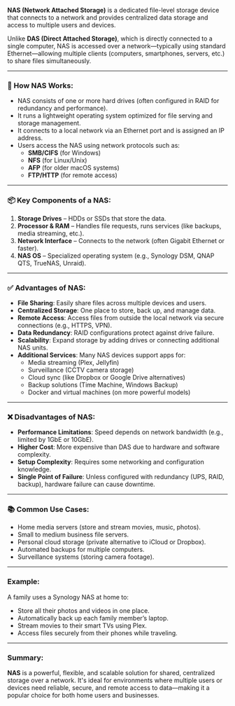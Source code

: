 **NAS (Network Attached Storage)** is a dedicated file-level storage device that connects to a network and provides centralized data storage and access to multiple users and devices.

Unlike **DAS (Direct Attached Storage)**, which is directly connected to a single computer, NAS is accessed over a network—typically using standard Ethernet—allowing multiple clients (computers, smartphones, servers, etc.) to share files simultaneously.

---

### 🔧 How NAS Works:

- NAS consists of one or more hard drives (often configured in RAID for redundancy and performance).
- It runs a lightweight operating system optimized for file serving and storage management.
- It connects to a local network via an Ethernet port and is assigned an IP address.
- Users access the NAS using network protocols such as:
  - **SMB/CIFS** (for Windows)
  - **NFS** (for Linux/Unix)
  - **AFP** (for older macOS systems)
  - **FTP/HTTP** (for remote access)

---

### 📦 Key Components of a NAS:

1. **Storage Drives** – HDDs or SSDs that store the data.
2. **Processor & RAM** – Handles file requests, runs services (like backups, media streaming, etc.).
3. **Network Interface** – Connects to the network (often Gigabit Ethernet or faster).
4. **NAS OS** – Specialized operating system (e.g., Synology DSM, QNAP QTS, TrueNAS, Unraid).

---

### ✅ Advantages of NAS:

- **File Sharing**: Easily share files across multiple devices and users.
- **Centralized Storage**: One place to store, back up, and manage data.
- **Remote Access**: Access files from outside the local network via secure connections (e.g., HTTPS, VPN).
- **Data Redundancy**: RAID configurations protect against drive failure.
- **Scalability**: Expand storage by adding drives or connecting additional NAS units.
- **Additional Services**: Many NAS devices support apps for:
  - Media streaming (Plex, Jellyfin)
  - Surveillance (CCTV camera storage)
  - Cloud sync (like Dropbox or Google Drive alternatives)
  - Backup solutions (Time Machine, Windows Backup)
  - Docker and virtual machines (on more powerful models)

---

### ❌ Disadvantages of NAS:

- **Performance Limitations**: Speed depends on network bandwidth (e.g., limited by 1GbE or 10GbE).
- **Higher Cost**: More expensive than DAS due to hardware and software complexity.
- **Setup Complexity**: Requires some networking and configuration knowledge.
- **Single Point of Failure**: Unless configured with redundancy (UPS, RAID, backup), hardware failure can cause downtime.

---

### 📚 Common Use Cases:

- Home media servers (store and stream movies, music, photos).
- Small to medium business file servers.
- Personal cloud storage (private alternative to iCloud or Dropbox).
- Automated backups for multiple computers.
- Surveillance systems (storing camera footage).

---

### Example:

A family uses a Synology NAS at home to:

- Store all their photos and videos in one place.
- Automatically back up each family member’s laptop.
- Stream movies to their smart TVs using Plex.
- Access files securely from their phones while traveling.

---

### Summary:

**NAS** is a powerful, flexible, and scalable solution for shared, centralized storage over a network. It's ideal for environments where multiple users or devices need reliable, secure, and remote access to data—making it a popular choice for both home users and businesses.
